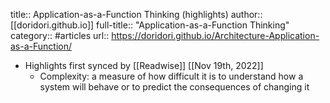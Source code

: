title:: Application-as-a-Function Thinking (highlights)
author:: [[doridori.github.io]]
full-title:: "Application-as-a-Function Thinking"
category:: #articles
url:: https://doridori.github.io/Architecture-Application-as-a-Function/

- Highlights first synced by [[Readwise]] [[Nov 19th, 2022]]
	- Complexity: a measure of how difficult it is to understand how a system will behave or to predict the consequences of changing it